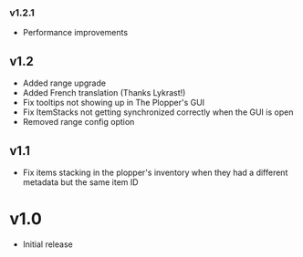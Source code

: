 ### v1.2.1
- Performance improvements

## v1.2
- Added range upgrade
- Added French translation (Thanks Lykrast!)
- Fix tooltips not showing up in The Plopper's GUI
- Fix ItemStacks not getting synchronized correctly when the GUI is open
- Removed range config option

## v1.1
- Fix items stacking in the plopper's inventory when they had a different metadata but the same item ID

# v1.0
- Initial release